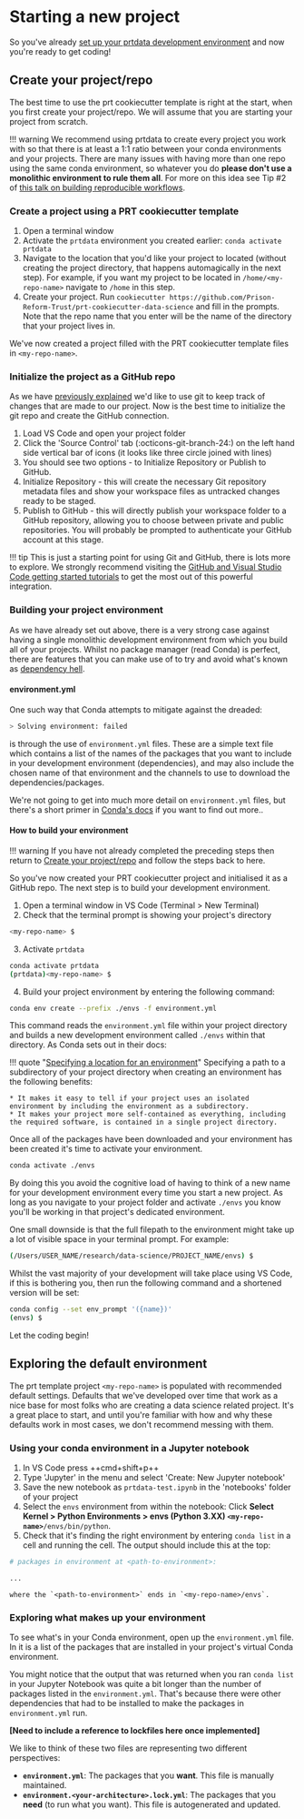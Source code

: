 # Starting a new project
So you've already [set up your prtdata development environment](setting-up-a-development-environment.md) and now you're ready to get coding!

## Create your project/repo
The best time to use the prt cookiecutter template is right at the start, when you first create your project/repo. We will assume that you are starting your project from scratch.

!!! warning
    We recommend using prtdata to create every project you work with so that there is at least a 1:1 ratio between your conda environments and your projects. There are many issues with having more than one repo using the same conda environment, so whatever you do **please don't use a monolithic environment to rule them all**. For more on this idea see Tip #2 of [this talk on building reproducible workflows](https://youtu.be/cCzkL9DhWEE?t=365). 

### Create a project using a PRT cookiecutter template

1. Open a terminal window
1. Activate the `prtdata` environment you created earlier: `conda activate prtdata`
1. Navigate to the location that you'd like your project to located (without creating the project directory, that happens automagically in the next step). For example, if you want my project to be located in `/home/<my-repo-name>` navigate to `/home` in this step.
1. Create your project. Run `cookiecutter https://github.com/Prison-Reform-Trust/prt-cookiecutter-data-science` and fill in the prompts. Note that the repo name that you enter will be the name of the directory that your project lives in.

We've now created a project filled with the PRT cookiecutter template files in `<my-repo-name>`. 

### Initialize the project as a GitHub repo
As we have [previously explained](setting-up-a-development-environment.md#git-and-github) we'd like to use git to keep track of changes that are made to our project. Now is the best time to initialize the git repo and create the GitHub connection.

1. Load VS Code and open your project folder
2. Click the 'Source Control' tab (:octicons-git-branch-24:) on the left hand side vertical bar of icons (it looks like three circle joined with lines)
3. You should see two options - to Initialize Repository or Publish to GitHub.
4. Initialize Repository - this will create the necessary Git repository metadata files and show your workspace files as untracked changes ready to be staged. 
5. Publish to GitHub - this will directly publish your workspace folder to a GitHub repository, allowing you to choose between private and public repositories. You will probably be prompted to authenticate your GitHub account at this stage.

!!! tip
    This is just a starting point for using Git and GitHub, there is lots more to explore. We strongly recommend visiting the [GitHub and Visual Studio Code getting started tutorials](https://vscode.github.com/) to get the most out of this powerful integration.


### Building your project environment

As we have already set out above, there is a very strong case against having a single monolithic development environment from which you build all of your projects. Whilst no package manager (read Conda) is perfect, there are features that you can make use of to try and avoid what's known as [dependency hell](https://en.wikipedia.org/wiki/Dependency_hell).

#### environment.yml

One such way that Conda attempts to mitigate against the dreaded:
```bash
> Solving environment: failed 
```
is through the use of `environment.yml` files. These are a simple text file which contains a list of the names of the packages that you want to include in your development environment (dependencies), and may also include the chosen name of that environment and the channels to use to download the dependencies/packages. 

We're not going to get into much more detail on `environment.yml` files, but there's a short primer in [Conda's docs](https://docs.conda.io/projects/conda/en/latest/user-guide/tasks/manage-environments.html#create-env-file-manually) if you want to find out more..

#### How to build your environment

!!! warning
    If you have not already completed the preceding steps then return to [Create your project/repo](#create-your-projectrepo) and follow the steps back to here.

So you've now created your PRT cookiecutter project and initialised it as a GitHub repo. The next step is to build your development environment. 

1. Open a terminal window in VS Code (Terminal > New Terminal)
2. Check that the terminal prompt is showing your project's directory 
```bash
<my-repo-name> $ 
```
3. Activate `prtdata`
```bash
conda activate prtdata
(prtdata)<my-repo-name> $ 
```
4. Build your project environment by entering the following command:
```bash
conda env create --prefix ./envs -f environment.yml
```

This command reads the `environment.yml` file within your project directory and builds a new development environment called `./envs` within that directory. As Conda sets out in their docs:

!!! quote "[Specifying a location for an environment](https://docs.conda.io/projects/conda/en/latest/user-guide/tasks/manage-environments.html#specifying-a-location-for-an-environment)"
    Specifying a path to a subdirectory of your project directory when creating an environment has the following benefits:

    * It makes it easy to tell if your project uses an isolated environment by including the environment as a subdirectory.
    * It makes your project more self-contained as everything, including the required software, is contained in a single project directory.

Once all of the packages have been downloaded and your environment has been created it's time to activate your environment. 

```bash
conda activate ./envs
```
By doing this you avoid the cognitive load of having to think of a new name for your development environment every time you start a new project. As long as you navigate to your project folder and activate `./envs` you know you'll be working in that project's dedicated environment.

One small downside is that the full filepath to the environment might take up a lot of visible space in your terminal prompt. For example:

```bash
(/Users/USER_NAME/research/data-science/PROJECT_NAME/envs) $
```
Whilst the vast majority of your development will take place using VS Code, if this is bothering you, then run the following command and a shortened version will be set:

```bash
conda config --set env_prompt '({name})'
(envs) $
```
Let the coding begin!

## Exploring the default environment
The prt template project `<my-repo-name>` is populated with recommended default settings. Defaults that we've developed over time that work as a nice base for most folks who are creating a data science related project. It's a great place to start, and until you're familiar with how and why these defaults work in most cases, we don't recommend messing with them.

### Using your conda environment in a Jupyter notebook
1. In VS Code press ++cmd+shift+p++
2. Type 'Jupyter' in the menu and select 'Create: New Jupyter notebook'
3. Save the new notebook as `prtdata-test.ipynb` in the 'notebooks' folder of your project
4. Select the `envs` environment from within the notebook: Click **Select Kernel > Python Environments > envs (Python 3.XX) `<my-repo-name>`**`/envs/bin/python`. 
5. Check that it's finding the right environment by entering  `conda list` in a cell and running the cell. The output should include this at the top:
```bash
# packages in environment at <path-to-environment>: 

...
```
    where the `<path-to-environment>` ends in `<my-repo-name>/envs`. 

### Exploring what makes up your environment
To see what's in your Conda environment, open up the `environment.yml` file. In it is a list of the packages that are installed in your project's virtual Conda environment.

You might notice that the output that was returned when you ran `conda list` in your Jupyter Notebook was quite a bit longer than the number of packages listed in the `environment.yml`. That's because there were other dependencies that had to be installed to make the packages in `environment.yml` run.

**[Need to include a reference to lockfiles here once implemented]**

We like to think of these two files are representing two different perspectives:

* **`environment.yml`**: The packages that you **want**. This file is manually maintained.
* **`environment.<your-architecture>.lock.yml`**: The packages that you **need** (to run what you want). This file is autogenerated and updated.